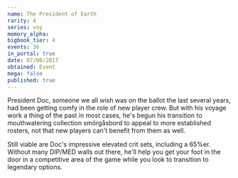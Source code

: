 ```yaml
---
name: The President of Earth
rarity: 4
series: voy
memory_alpha:
bigbook_tier: 4
events: 36
in_portal: true
date: 07/08/2017
obtained: Event
mega: false
published: true
---
```


President Doc, someone we all wish was on the ballot the last several years, had been getting comfy in the role of new player crew. But with his voyage work a thing of the past in most cases, he's begun his transition to mouthwatering collection smörgåsbord to appeal to more established rosters, not that new players can't benefit from them as well.

Still viable are Doc's impressive elevated crit sets, including a 65%er. Without many DIP/MED walls out there, he'll help you get your foot in the door in a competitive area of the game while you look to transition to legendary options.
